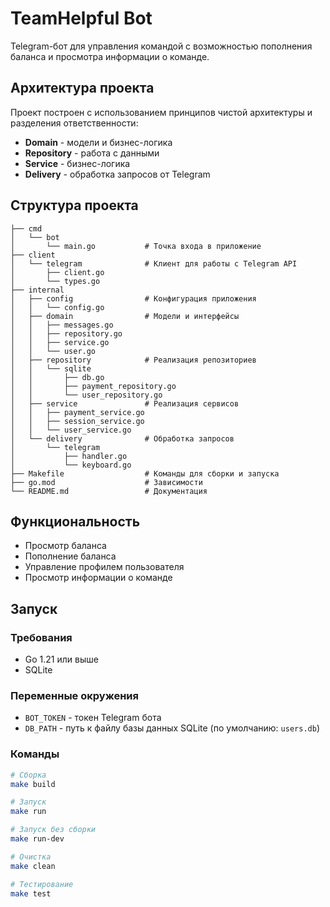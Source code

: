 # TeamHelpful Bot

Telegram-бот для управления командой с возможностью пополнения баланса и просмотра информации о команде.

## Архитектура проекта

Проект построен с использованием принципов чистой архитектуры и разделения ответственности:

- **Domain** - модели и бизнес-логика
- **Repository** - работа с данными
- **Service** - бизнес-логика
- **Delivery** - обработка запросов от Telegram

## Структура проекта

```
├── cmd
│   └── bot
│       └── main.go           # Точка входа в приложение
├── client
│   └── telegram              # Клиент для работы с Telegram API
│       ├── client.go
│       └── types.go
├── internal
│   ├── config                # Конфигурация приложения
│   │   └── config.go
│   ├── domain                # Модели и интерфейсы
│   │   ├── messages.go
│   │   ├── repository.go
│   │   ├── service.go
│   │   └── user.go
│   ├── repository            # Реализация репозиториев
│   │   └── sqlite
│   │       ├── db.go
│   │       ├── payment_repository.go
│   │       └── user_repository.go
│   ├── service               # Реализация сервисов
│   │   ├── payment_service.go
│   │   ├── session_service.go
│   │   └── user_service.go
│   └── delivery              # Обработка запросов
│       └── telegram
│           ├── handler.go
│           └── keyboard.go
├── Makefile                  # Команды для сборки и запуска
├── go.mod                    # Зависимости
└── README.md                 # Документация
```

## Функциональность

- Просмотр баланса
- Пополнение баланса
- Управление профилем пользователя
- Просмотр информации о команде

## Запуск

### Требования

- Go 1.21 или выше
- SQLite

### Переменные окружения

- `BOT_TOKEN` - токен Telegram бота
- `DB_PATH` - путь к файлу базы данных SQLite (по умолчанию: `users.db`)

### Команды

```bash
# Сборка
make build

# Запуск
make run

# Запуск без сборки
make run-dev

# Очистка
make clean

# Тестирование
make test
```

